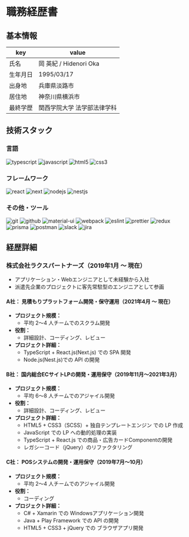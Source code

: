 # 職務経歴書

## 基本情報
|key|value|
|---|---|
|氏名|岡 英紀 / Hidenori Oka|
|生年月日|1995/03/17|
|出身地|兵庫県淡路市|
|居住地|神奈川県横浜市|
|最終学歴|関西学院大学 法学部法律学科|

## 技術スタック
### 言語
<p>
  <img alt="typescript" src="https://img.shields.io/badge/-TypeScript-3178C6?style=flat-square&logo=typescript&logoColor=white" />
  <img alt="javascript" src="https://img.shields.io/badge/-JavaScript-F7DF1E?style=flat-square&logo=JavaScript&logoColor=white" />
  <img alt="html5" src="https://img.shields.io/badge/-HTML5-E34F26?style=flat-square&logo=HTML5&logoColor=white" />
  <img alt="css3" src="https://img.shields.io/badge/-CSS3-1572B6?style=flat-square&logo=CSS3&logoColor=white" />
</p>

### フレームワーク
<p>
  <img alt="react" src="https://img.shields.io/badge/-React-61DAFB?style=flat-square&logo=react&logoColor=white" />
  <img alt="next" src="https://img.shields.io/badge/-Next.js-000000?style=flat-square&logo=next.js&logoColor=white" />
  <img alt="nodejs" src="https://img.shields.io/badge/-Node.js-339933?style=flat-square&logo=Node.js&logoColor=white" />
  <img alt="nestjs" src="https://img.shields.io/badge/-Nest.js-E0234E?style=flat-square&logo=Nestjs&logoColor=white" />
</p>

### その他・ツール
<p>
  <img alt="git" src="https://img.shields.io/badge/-Git-F05032?style=flat-square&logo=Git&logoColor=white" />
  <img alt="github" src="https://img.shields.io/badge/-Github-181717?style=flat-square&logo=github&logoColor=white" />
  <img alt="material-ui" src="https://img.shields.io/badge/-Material_UI-0081CB?style=flat-square&logo=MaterialUI&logoColor=white" />
  <img alt="webpack" src="https://img.shields.io/badge/-Webpack-8DD6F9?style=flat-square&logo=webpack&logoColor=white" />
  <img alt="eslint" src="https://img.shields.io/badge/-Eslint-4B32C3?style=flat-square&logo=eslint&logoColor=white" />
  <img alt="prettier" src="https://img.shields.io/badge/-Prettier-F7B93E?style=flat-square&logo=prettier&logoColor=white" />
  <img alt="redux" src="https://img.shields.io/badge/-Redux-764ABC?style=flat-square&logo=redux&logoColor=white" />
  <img alt="prisma" src="https://img.shields.io/badge/-Prisma-2D3748?style=flat-square&logo=Prisma&logoColor=white" />
  <img alt="postman" src="https://img.shields.io/badge/-Postman-FF6C37?style=flat-square&logo=postman&logoColor=white" />
  <img alt="slack" src="https://img.shields.io/badge/-Slack-4A154B?style=flat-square&logo=slack&logoColor=white" />
  <img alt="jira" src="https://img.shields.io/badge/-JIRA-0052CC?style=flat-square&logo=jira&logoColor=white" />
</p>

## 経歴詳細
### 株式会社ラクスパートナーズ（2019年1月 〜 現在）
- アプリケーション・Webエンジニアとして未経験から入社
- 派遣先企業のプロジェクトに客先常駐型のエンジニアとして参画

#### A社： 見積もりプラットフォーム開発・保守運用（2021年4月 〜 現在）
- **プロジェクト規模：**
    - 平均 2〜4 人チームでのスクラム開発
- **役割：**
    - 詳細設計、コーディング、レビュー
- **プロジェクト詳細：**
    - TypeScript + React.js(Next.js) での SPA 開発
    - Node.js(Nest.js)での API の開発

#### B社： 国内総合ECサイトLPの開発・運用保守（2019年11月〜2021年3月）
- **プロジェクト規模：**
    - 平均 6〜8 人チームでのアジャイル開発
- **役割：**
    - 詳細設計、コーディング、レビュー
- **プロジェクト詳細：**
    - HTML5 + CSS3（SCSS）+ 独自テンプレートエンジン での LP 作成
    - JavaScript での LP への動的処理の実装
    - TypeScript + React.js での商品・広告カードComponentの開発
    - レガシーコード（jQuery）のリファクタリング

#### C社： POSシステムの開発・運用保守（2019年7月〜10月）
- **プロジェクト規模：**
    - 平均 2〜4 人チームでのアジャイル開発
- **役割：**
    - コーディング
- **プロジェクト詳細：**
    - C# + Xamarin での Windowsアプリケーション開発
    - Java + Play Framework での API の開発
    - HTML5 + CSS3 + jQuery での ブラウザアプリ開発